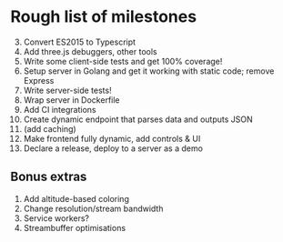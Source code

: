 # Rough list of milestones

3. Convert ES2015 to Typescript
3. Add three.js debuggers, other tools
4. Write some client-side tests and get 100% coverage!
4. Setup server in Golang and get it working with static code; remove Express
5. Write server-side tests!
5. Wrap server in Dockerfile
6. Add CI integrations
6. Create dynamic endpoint that parses data and outputs JSON
7. (add caching)
8. Make frontend fully dynamic, add controls & UI
10. Declare a release, deploy to a server as a demo

## Bonus extras

1. Add altitude-based coloring
2. Change resolution/stream bandwidth
3. Service workers?
4. Streambuffer optimisations

